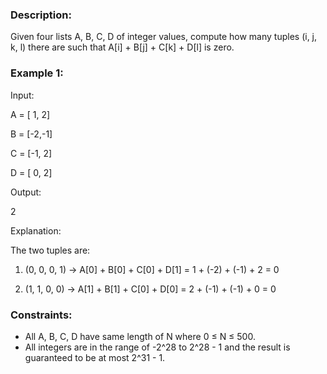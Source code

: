 ### Description:

Given four lists A, B, C, D of integer values, compute how many tuples (i, j, k, l) there are such that A[i] + B[j] + C[k] + D[l] is zero.



### Example 1:

Input:

A = [ 1, 2]

B = [-2,-1]

C = [-1, 2]

D = [ 0, 2]

Output:

2

Explanation:

The two tuples are:

1. (0, 0, 0, 1) -> A[0] + B[0] + C[0] + D[1] = 1 + (-2) + (-1) + 2 = 0

2. (1, 1, 0, 0) -> A[1] + B[1] + C[0] + D[0] = 2 + (-1) + (-1) + 0 = 0



### Constraints:

- All A, B, C, D have same length of N where 0 ≤ N ≤ 500.
- All integers are in the range of -2^28 to 2^28 - 1 and the result is guaranteed to be at most 2^31 - 1.
